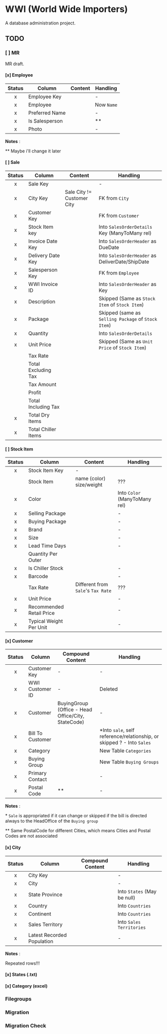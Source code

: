 # WWI (World Wide Importers)

A database administration project.

## TODO

### [ ] MR

MR draft.

#### [x] **Employee**

| Status | Column         | Content | Handling   |
| :----: | -------------- | ------- | ---------- |
|   x    | Employee Key   |         | -          |
|   x    | Employee       |         | Now `Name` |
|   x    | Preferred Name |         | -          |
|   x    | Is Salesperson |         | \*\*       |
|   x    | Photo          |         | -          |

**Notes** :

\*\* Maybe i'll change it later

#### [ ] **Sale**

| Status | Column              | Content                    | Handling                                            |
| :----: | ------------------- | -------------------------- | --------------------------------------------------- |
|   x    | Sale Key            |                            | -                                                   |
|   x    | City Key            | Sale City != Customer City | FK from `City`                                      |
|   x    | Customer Key        |                            | FK from `Customer`                                  |
|   x    | Stock Item key      |                            | Into `SalesOrderDetails` Key (ManyToMany rel)       |
|   x    | Invoice Date Key    |                            | Into `SalesOrderHeader` as DueDate                  |
|   x    | Delivery Date Key   |                            | Into `SalesOrderHeader` as DeliverDate/ShipDate     |
|   x    | Salesperson Key     |                            | FK from `Employee`                                  |
|   x    | WWI Invoice ID      |                            | Into `SalesOrderHeader` as Key                      |
|   x    | Description         |                            | Skipped (Same as `Stock Item` of `Stock Item`)      |
|   x    | Package             |                            | Skipped (same as `Selling Package` of `Stock Item`) |
|   x    | Quantity            |                            | Into `SalesOrderDetails`                            |
|   x    | Unit Price          |                            | Skipped (Same as `Unit Price` of `Stock Item`)      |
|        | Tax Rate            |                            |                                                     |
|        | Total Excluding Tax |                            |                                                     |
|        | Tax Amount          |                            |                                                     |
|        | Profit              |                            |                                                     |
|        | Total Including Tax |                            |                                                     |
|   x    | Total Dry Items     |                            |                                                     |
|   x    | Total Chiller Items |                            |                                                     |

#### [ ] **Stock Item**

| Status | Column                   | Content                            | Handling                      |
| :----: | ------------------------ | ---------------------------------- | ----------------------------- |
|   x    | Stock Item Key           | -                                  |                               |
|        | Stock Item               | name (color) size/weight           | ???                           |
|   x    | Color                    |                                    | Into `Color` (ManyToMany rel) |
|   x    | Selling Package          |                                    | -                             |
|   x    | Buying Package           |                                    | -                             |
|   x    | Brand                    |                                    | -                             |
|   x    | Size                     |                                    | -                             |
|   x    | Lead Time Days           |                                    | -                             |
|        | Quantity Per Outer       |                                    |                               |
|   x    | Is Chiller Stock         |                                    | -                             |
|   x    | Barcode                  |                                    | -                             |
|        | Tax Rate                 | Different from `Sale`'s `Tax Rate` | ???                           |
|   x    | Unit Price               |                                    | -                             |
|   x    | Recommended Retail Price |                                    | -                             |
|   x    | Typical Weight Per Unit  |                                    | -                             |

#### [x] **Customer**

| Status | Column           | Compound Content                                   | Handling                                                                |
| :----: | ---------------- | -------------------------------------------------- | ----------------------------------------------------------------------- |
|   x    | Customer Key     | -                                                  | -                                                                       |
|   x    | WWI Customer ID  | -                                                  | Deleted                                                                 |
|   x    | Customer         | BuyingGroup (Office - Head Office/City, StateCode) | -                                                                       |
|   x    | Bill To Customer |                                                    | \*Into `sale`, self reference/relationship, or skipped ? - Into `Sales` |
|   x    | Category         |                                                    | New Table `Categories`                                                  |
|   x    | Buying Group     |                                                    | New Table `Buying Groups`                                               |
|   x    | Primary Contact  |                                                    | -                                                                       |
|   x    | Postal Code      | \*\*                                               | -                                                                       |

**Notes** :

\* `Sale` is appropriated if it can change or skipped if the bill is directed always to the HeadOffice of the `Buying group`

\*\* Same PostalCode for different Cities, which means Cities and Postal Codes are not associated

#### [x] **City**

| Status | Column                     | Compound Content | Handling                    |
| :----: | -------------------------- | ---------------- | --------------------------- |
|   x    | City Key                   |                  | -                           |
|   x    | City                       |                  | -                           |
|   x    | State Province             |                  | Into `States` (May be null) |
|   x    | Country                    |                  | Into `Countries`            |
|   x    | Continent                  |                  | Into `Countries`            |
|   x    | Sales Territory            |                  | Into `Sales Territories`    |
|   x    | Latest Recorded Population |                  | -                           |

**Notes** :

Repeated rows!!!

#### [x] States (.txt)

#### [x] Category (excel)

### Filegroups

### Migration

### Migration Check
